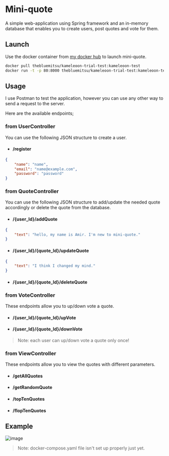 # Mini-quote

A simple web-application using Spring framework and an in-memory database that enables you to create users, post quotes and vote for them. 

## Launch

Use the docker container from [my docker hub](https://hub.docker.com/repository/docker/thebluemitsu/kameleoon-trial-test/) to launch mini-quote.

```bash
docker pull thebluemitsu/kameleoon-trial-test:kameleoon-test
docker run -t -p 80:8000 thebluemitsu/kameleoon-trial-test:kameleoon-test
```

## Usage
I use Postman to test the application, however you can use any other way to send a request to the server.

Here are the available endpoints; 
### from UserController
You can use the following JSON structure to create a user.
* #### /register
```json
{
    "name": "name",
    "email": "name@example.com",
    "password": "password"
}
```
### from QuoteController
You can use the following JSON structure to add/update the needed quote accordingly or delete the quote from the database. 
* #### /{user_Id}/addQuote
```json
{
    "text": "hello, my name is Amir. I'm new to mini-quote."
}
```
* #### /{user_Id}/{quote_Id}/updateQuote
```json
{
    "text": "I think I changed my mind."
}
```
* #### /{user_Id}/{quote_Id}/deleteQuote
### from VoteController
These endpoints allow you to up/down vote a quote.
* #### /{user_Id}/{quote_Id}/upVote
* #### /{user_Id}/{quote_Id}/downVote
>Note: each user can up/down vote a quote only once!
### from ViewController
These endpoints allow you to view the quotes with different parameters.
* #### /getAllQuotes
* #### /getRandomQuote
* #### /topTenQuotes
* #### /flopTenQuotes

## Example
![image](https://user-images.githubusercontent.com/42302276/219621083-f08711e3-5dad-48e2-af01-ff75c01e9b72.png)

>Note: docker-compose.yaml file isn't set up properly just yet.
